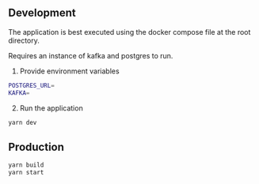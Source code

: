 ## Development

The application is best executed using the docker compose file at the root
directory.

Requires an instance of kafka and postgres to run.

1. Provide environment variables
```sh
POSTGRES_URL=
KAFKA=
```

2. Run the application
```sh
yarn dev
```

## Production

```sh
yarn build
yarn start
```

